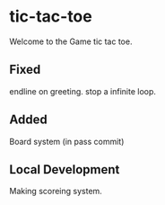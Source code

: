 # tic-tac-toe

Welcome to the Game tic tac toe.

## Fixed

endline on greeting.
stop a infinite loop.

## Added

Board system (in pass commit)

## Local Development

Making scoreing system.

